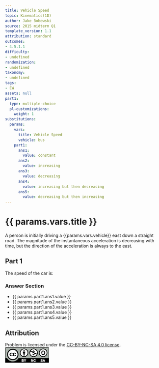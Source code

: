 ```yaml
---
title: Vehicle Speed
topic: Kinematics(1D)
author: Jake Bobowski
source: 2015 midterm Q1
template_version: 1.1
attribution: standard
outcomes:
- 4.5.1.1
difficulty:
- undefined
randomization:
- undefined
taxonomy:
- undefined
tags:
- EW
assets: null
part1:
  type: multiple-choice
  pl-customizations:
    weight: 1
substitutions:
  params:
    vars:
      title: Vehicle Speed
      vehicle: bus
    part1:
      ans1:
        value: constant
      ans2:
        value: increasing
      ans3:
        value: decreasing
      ans4:
        value: increasing but then decreasing
      ans5:
        value: decreasing but then increasing
---
```

# {{ params.vars.title }}
A person is initially driving a {{params.vars.vehicle}} east down a straight road.
The magnitude of the instantaneous acceleration is decreasing with time, but the direction of the acceleration is always to the east.
## Part 1

The speed of the car is:

### Answer Section

- {{ params.part1.ans1.value }}
- {{ params.part1.ans2.value }}
- {{ params.part1.ans3.value }}
- {{ params.part1.ans4.value }}
- {{ params.part1.ans5.value }}

## Attribution

Problem is licensed under the [CC-BY-NC-SA 4.0 license](https://creativecommons.org/licenses/by-nc-sa/4.0/).<br> ![The Creative Commons 4.0 license requiring attribution-BY, non-commercial-NC, and share-alike-SA license.](https://raw.githubusercontent.com/firasm/bits/master/by-nc-sa.png)